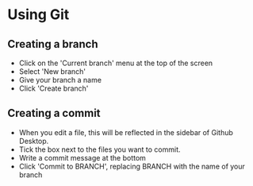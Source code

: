 # Using Git

## Creating a branch
<ul>
    <li>Click on the 'Current branch' menu at the top of the screen</li>
    <li>Select 'New branch'</li>
    <li>Give your branch a name</li>
    <li>Click 'Create branch'</li>
</ul>

## Creating a commit
<ul>
    <li>When you edit a file, this will be reflected in the sidebar of Github Desktop.</li>
    <li>Tick the box next to the files you want to commit.</li>
    <li>Write a commit message at the bottom</li>
    <li>Click 'Commit to BRANCH', replacing BRANCH with the name of your branch</li>
</ul>
